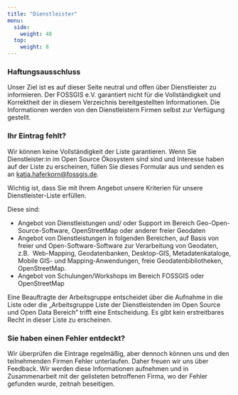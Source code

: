 ```yaml
---
title: "Dienstleister"
menu:
  side:
    weight: 48
  top:
    weight: 8
---
```


### Haftungsausschluss 

Unser Ziel ist es auf dieser Seite neutral und offen über Dienstleister zu informieren. Der FOSSGIS e.V. garantiert nicht für die Vollständigkeit und Korrektheit der in diesem Verzeichnis bereitgestellten Informationen. Die Informationen werden von den Dienstleistern Firmen selbst zur Verfügung gestellt.

### Ihr Eintrag fehlt? 

Wir können keine Vollständigkeit der Liste garantieren. Wenn Sie Dienstleister:in im Open Source Ökosystem sind sind und Interesse haben auf der Liste zu erscheinen, füllen Sie dieses Formular aus und senden es an katja.haferkorn@fossgis.de.

Wichtig ist, dass Sie mit Ihrem Angebot unsere Kriterien für unsere Dienstleister-Liste erfüllen.

Diese sind:
* Angebot von Dienstleistungen und/ oder Support im Bereich Geo-Open-Source-Software, OpenStreetMap oder anderer freier Geodaten
* Angebot von Dienstleistungen in folgenden Bereichen, auf Basis von freier und Open-Software-Software zur Verarbeitung von Geodaten, z.B.  Web-Mapping, Geodatenbanken, Desktop-GIS, Metadatenkataloge, Mobile GIS- und Mapping-Anwendungen, freie Geodatenbibliotheken, OpenStreetMap. 
* Angebot von Schulungen/Workshops im Bereich FOSSGIS oder OpenStreetMap 

Eine Beauftragte der Arbeitsgruppe entscheidet über die Aufnahme in die Liste oder die „Arbeitsgruppe Liste der Dienstleistenden im Open Source und Open Data Bereich“ trifft eine Entscheidung. Es gibt kein erstreitbares Recht in dieser Liste zu erscheinen.

### Sie haben einen Fehler entdeckt? 

Wir überprüfen die Eintrage regelmäßig, aber dennoch können uns und den teilnehmenden Firmen Fehler unterlaufen. Daher freuen wir uns über Feedback. Wir werden diese Informationen aufnehmen und in Zusammenarbeit mit der gelisteten betroffenen Firma, wo der Fehler gefunden wurde, zeitnah beseitigen.

